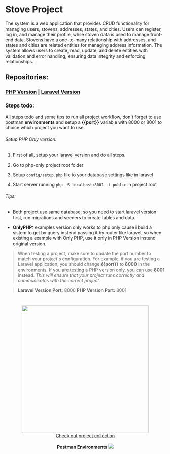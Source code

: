 # Stove Project

The system is a web application that provides CRUD functionality for managing users, stovens, addresses, states, and cities. Users can register, log in, and manage their profile, while stoven data is used to manage front-end data. Stovens have a one-to-many relationship with addresses, and states and cities are related entities for managing address information. The system allows users to create, read, update, and delete entities with validation and error handling, ensuring data integrity and enforcing relationships.

## Repositories: 

### [PHP Version](https://github.com/wladiveras/php-version) | [Laravel Version](https://github.com/wladiveras/laravel-version)

### **Steps todo:**

All steps todo and some tips to run all project workflow, don't forget to use postman **environments** and setup a **{{port}}** variable with 8000 or 8001 to choice which project you want to use.



###### Setup PHP Only version:

1.  First of all, setup your [laravel version](https://github.com/wladiveras/laravel-version) and do all steps.

2.  Go to php-only project root folder
    
3.  Setup `config/setup.php` file to your database settings like in laravel
    
4.  Start server running `php -S localhost:8001 -t public` in project root
    

###### Tips:

-   Both project use same database, so you need to start laravel version first, run migrations and seeders to create tables and data.
    
-   **OnlyPHP:** examples version only works to php only cause i build a sistem to get by query instend passing it by router like laravel, so when existing a example with Only PHP, use it only in PHP Version instend original version.
    

> When testing a project, make sure to update the port number to match your project's configuration. For example, if you are testing a Laravel application, you should change **{{port}}** to **8000** in the environments. If you are testing a PHP version only, you can use **8001** instead. _This will ensure that your project runs correctly and communicates with the correct project._

> **Laravel Version Port:** 8000 
> **PHP Version Port:** 8001

#
<center> 
<img width="400" src="https://imgs.search.brave.com/C1slrIwN6UmQAxuz63nThULuiRDW3H_gT5t3FpDfcew/rs:fit:860:0:0/g:ce/aHR0cHM6Ly91cGxv/YWQud2lraW1lZGlh/Lm9yZy93aWtpcGVk/aWEvY29tbW9ucy9j/L2MyL1Bvc3RtYW5f/KHNvZnR3YXJlKS5w/bmc"/>
</center>

<center> 
<a href="https://www.postman.com/wladiveras/workspace/portal/collection/10368732-f2ff3dc8-7246-496f-b132-1ecfb508cffe?action=share&creator=10368732&active-environment=10368732-8517dacc-80ac-45ae-b0fa-c7ecb4c1f772">Check out project collection</a>
</center>

<br>
<center>
<b>Postman Environments</b>
<img src="https://content.pstmn.io/b0d410f1-610d-45c8-af1d-076dfd4be910/aW1hZ2UucG5n" />
</center>